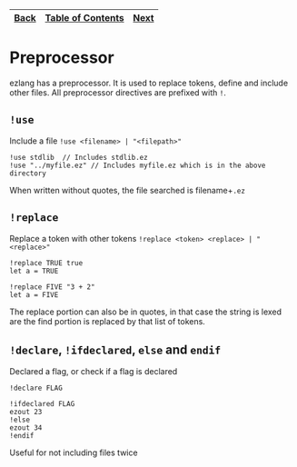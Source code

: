 [Back](02controlflow.md) | [Table of Contents](tableofcontents.md) | [Next](04functions.md)
---                  | ---                                     | ---

# Preprocessor

ezlang has a preprocessor. It is used to replace tokens, define and include other files.
All preprocessor directives are prefixed with `!`.

## `!use`
Include a file
`!use <filename> | "<filepath>"`


```
!use stdlib  // Includes stdlib.ez
!use "../myfile.ez" // Includes myfile.ez which is in the above directory
```

When written without quotes, the file searched is filename+`.ez`

## `!replace`
Replace a token with other tokens
`!replace <token> <replace> | "<replace>"`


```
!replace TRUE true
let a = TRUE
```
```
!replace FIVE "3 + 2"
let a = FIVE
```
The replace portion can also be in quotes, in that case the string is lexed are the find portion is replaced by that list of tokens.

## `!declare`, `!ifdeclared`, `else` and `endif`
Declared a flag, or check if a flag is declared
```
!declare FLAG

!ifdeclared FLAG
ezout 23
!else
ezout 34
!endif
```

Useful for not including files twice
